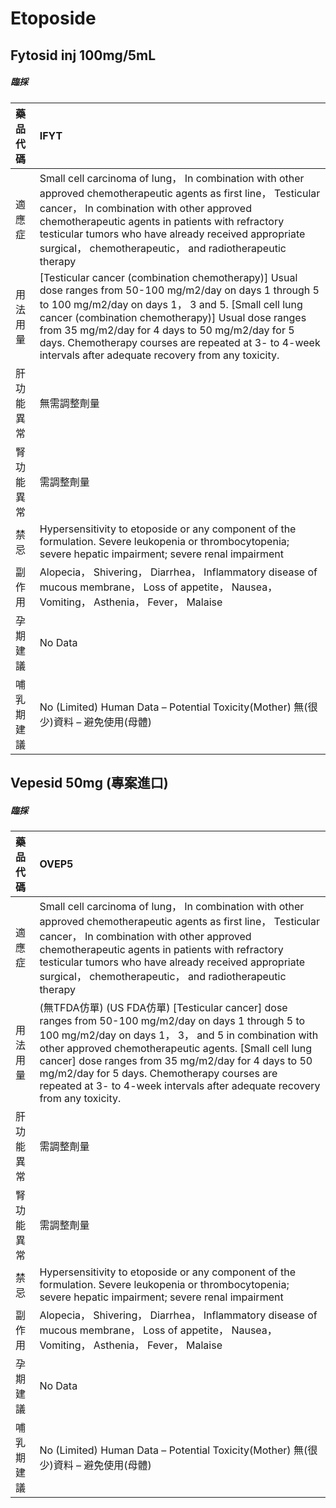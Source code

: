 # Etoposide

## Fytosid inj 100mg/5mL

##### 臨採

| 藥品代碼   | IFYT                                                                                                                                                                                                                                                                                                                                                                                   |
|:-----------|:---------------------------------------------------------------------------------------------------------------------------------------------------------------------------------------------------------------------------------------------------------------------------------------------------------------------------------------------------------------------------------------|
| 適應症     | Small cell carcinoma of lung， In combination with other approved chemotherapeutic agents as first line， Testicular cancer， In combination with other approved chemotherapeutic agents in patients with refractory testicular tumors who have already received appropriate surgical， chemotherapeutic， and radiotherapeutic therapy                                                |
| 用法用量   | [Testicular cancer (combination chemotherapy)] Usual dose ranges from 50-100 mg/m2/day on days 1 through 5 to 100 mg/m2/day on days 1， 3 and 5. [Small cell lung cancer (combination chemotherapy)] Usual dose ranges from 35 mg/m2/day for 4 days to 50 mg/m2/day for 5 days. Chemotherapy courses are repeated at 3- to 4-week intervals after adequate recovery from any toxicity. |
| 肝功能異常 | 無需調整劑量                                                                                                                                                                                                                                                                                                                                                                           |
| 腎功能異常 | 需調整劑量                                                                                                                                                                                                                                                                                                                                                                             |
| 禁忌       | Hypersensitivity to etoposide or any component of the formulation. Severe leukopenia or thrombocytopenia; severe hepatic impairment; severe renal impairment                                                                                                                                                                                                                           |
| 副作用     | Alopecia， Shivering， Diarrhea， Inflammatory disease of mucous membrane， Loss of appetite， Nausea， Vomiting， Asthenia， Fever， Malaise                                                                                                                                                                                                                                          |
| 孕期建議   | No Data                                                                                                                                                                                                                                                                                                                                                                                |
| 哺乳期建議 | No (Limited) Human Data – Potential Toxicity(Mother) 無(很少)資料 – 避免使用(母體)                                                                                                                                                                                                                                                                                                     |

## Vepesid 50mg (專案進口)

##### 臨採

| 藥品代碼   | OVEP5                                                                                                                                                                                                                                                                                                                                                                                                       |
|:-----------|:------------------------------------------------------------------------------------------------------------------------------------------------------------------------------------------------------------------------------------------------------------------------------------------------------------------------------------------------------------------------------------------------------------|
| 適應症     | Small cell carcinoma of lung， In combination with other approved chemotherapeutic agents as first line， Testicular cancer， In combination with other approved chemotherapeutic agents in patients with refractory testicular tumors who have already received appropriate surgical， chemotherapeutic， and radiotherapeutic therapy                                                                     |
| 用法用量   | (無TFDA仿單) (US FDA仿單) [Testicular cancer] dose ranges from 50-100 mg/m2/day on days 1 through 5 to 100 mg/m2/day on days 1， 3， and 5 in combination with other approved chemotherapeutic agents. [Small cell lung cancer] dose ranges from 35 mg/m2/day for 4 days to 50 mg/m2/day for 5 days. Chemotherapy courses are repeated at 3- to 4-week intervals after adequate recovery from any toxicity. |
| 肝功能異常 | 需調整劑量                                                                                                                                                                                                                                                                                                                                                                                                  |
| 腎功能異常 | 需調整劑量                                                                                                                                                                                                                                                                                                                                                                                                  |
| 禁忌       | Hypersensitivity to etoposide or any component of the formulation. Severe leukopenia or thrombocytopenia; severe hepatic impairment; severe renal impairment                                                                                                                                                                                                                                                |
| 副作用     | Alopecia， Shivering， Diarrhea， Inflammatory disease of mucous membrane， Loss of appetite， Nausea， Vomiting， Asthenia， Fever， Malaise                                                                                                                                                                                                                                                               |
| 孕期建議   | No Data                                                                                                                                                                                                                                                                                                                                                                                                     |
| 哺乳期建議 | No (Limited) Human Data – Potential Toxicity(Mother) 無(很少)資料 – 避免使用(母體)                                                                                                                                                                                                                                                                                                                          |

